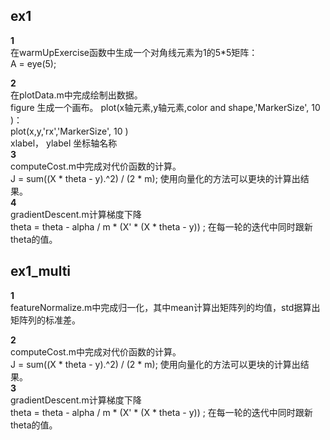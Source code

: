 ## ex1  
**1**  
在warmUpExercise函数中生成一个对角线元素为1的5*5矩阵：  
A = eye(5);  

**2**  
在plotData.m中完成绘制出数据。  
figure 生成一个画布。
plot(x轴元素,y轴元素,color and shape,'MarkerSize', 10 )：  
plot(x,y,'rx','MarkerSize', 10 )  
xlabel， ylabel 坐标轴名称  
**3**  
computeCost.m中完成对代价函数的计算。  
J = sum((X * theta - y).^2) / (2 * m); 使用向量化的方法可以更块的计算出结果。  
**4**  
gradientDescent.m计算梯度下降  
theta = theta - alpha / m * (X' * (X * theta - y)) ;  在每一轮的迭代中同时跟新theta的值。


## ex1_multi
**1**  
featureNormalize.m中完成归一化，其中mean计算出矩阵列的均值，std据算出矩阵列的标准差。

**2**  
computeCost.m中完成对代价函数的计算。  
J = sum((X * theta - y).^2) / (2 * m); 使用向量化的方法可以更块的计算出结果。  
**3**  
gradientDescent.m计算梯度下降  
theta = theta - alpha / m * (X' * (X * theta - y)) ;  在每一轮的迭代中同时跟新theta的值。


